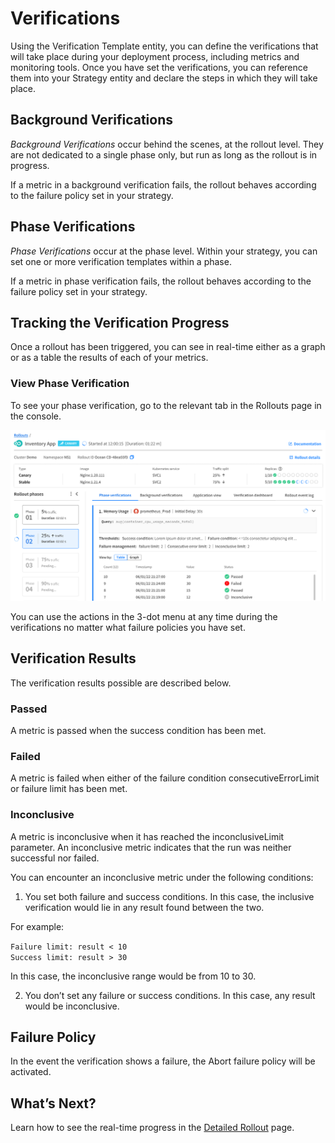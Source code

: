 <meta name="robots" content="noindex">

# Verifications

Using the Verification Template entity, you can define the verifications that will take place during your deployment process, including metrics and monitoring tools. Once you have set the verifications, you can reference them into your Strategy entity and declare the steps in which they will take place.

## Background Verifications

*Background Verifications* occur behind the scenes, at the rollout level. They are not dedicated to a single phase only, but run as long as the rollout is in progress.

If a metric in a background verification fails, the rollout behaves according to the failure policy set in your strategy.

## Phase Verifications

*Phase Verifications* occur at the phase level. Within your strategy, you can set one or more verification templates within a phase.

If a metric in phase verification fails, the rollout behaves according to the failure policy set in your strategy.

## Tracking the Verification Progress

Once a rollout has been triggered, you can see in real-time either as a graph or as a table the results of each of your metrics.

### View Phase Verification

To see your phase verification, go to the relevant tab in the Rollouts page in the console.

<img src="/ocean-cd/_media/verifications-01.png" />

You can use the actions in the 3-dot menu at any time during the verifications no matter what failure policies you have set.

## Verification Results

The verification results possible are described below.

### Passed

A metric is passed when the success condition has been met.

### Failed

A metric is failed when either of the failure condition consecutiveErrorLimit or failure limit has been met.

### Inconclusive

A metric is inconclusive when it has reached the inconclusiveLimit parameter. An inconclusive metric indicates that the run was neither successful nor failed.

You can encounter an inconclusive metric under the following conditions:

1. You set both failure and success conditions. In this case, the inclusive verification would lie in any result found between the two.

For example:  

`Failure limit: result < 10`     
`Success limit: result > 30`

In this case, the inconclusive range would be from 10 to 30.

2. You don’t set any failure or success conditions. In this case, any result would be inconclusive.

## Failure Policy

In the event the verification shows a failure, the Abort failure policy will be activated.

## What’s Next?

Learn how to see the real-time progress in the [Detailed Rollout](ocean-cd/tutorials/view-rollouts/detailed-rollout) page.
